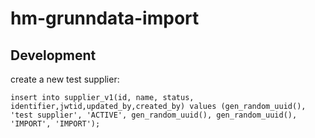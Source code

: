 # hm-grunndata-import

## Development

create a new test supplier: 
```
insert into supplier_v1(id, name, status, identifier,jwtid,updated_by,created_by) values (gen_random_uuid(), 'test supplier', 'ACTIVE', gen_random_uuid(), gen_random_uuid(), 'IMPORT', 'IMPORT');

```